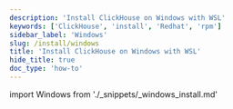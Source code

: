 ```yaml
---
description: 'Install ClickHouse on Windows with WSL'
keywords: ['ClickHouse', 'install', 'Redhat', 'rpm']
sidebar_label: 'Windows'
slug: /install/windows
title: 'Install ClickHouse on Windows with WSL'
hide_title: true
doc_type: 'how-to'
---
```


import Windows from './_snippets/_windows_install.md'

<Windows/>
